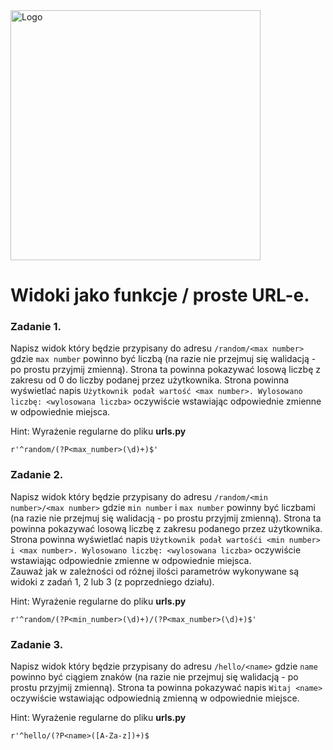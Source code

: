<img alt="Logo" src="http://coderslab.pl/svg/logo-coderslab.svg" width="400">

# Widoki jako funkcje / proste URL-e.

### Zadanie 1.
Napisz widok który będzie przypisany do adresu `/random/<max number>` gdzie `max number` powinno być liczbą (na razie nie przejmuj się walidacją - po prostu przyjmij zmienną). Strona ta powinna pokazywać losową liczbę z zakresu od 0 do liczby podanej przez użytkownika. Strona powinna wyświetlać napis `Użytkownik podał wartość <max number>. Wylosowano liczbę: <wylosowana liczba>` oczywiście wstawiając odpowiednie zmienne w odpowiednie miejsca. 

Hint: Wyrażenie regularne do pliku **urls.py**
```
r'^random/(?P<max_number>(\d)+)$'
```

### Zadanie 2.
Napisz widok który będzie przypisany do adresu `/random/<min number>/<max number>` gdzie `min number` i `max number` powinny być liczbami (na razie nie przejmuj się walidacją - po prostu przyjmij zmienną). Strona ta powinna pokazywać losową liczbę z zakresu podanego przez użytkownika. Strona powinna wyświetlać napis `Użytkownik podał wartośći <min number> i <max number>. Wylosowano liczbę: <wylosowana liczba>` oczywiście wstawiając odpowiednie zmienne w odpowiednie miejsca.  
Zauważ jak w zależności od różnej ilości parametrów wykonywane są widoki z zadań 1, 2 lub 3 (z poprzedniego działu). 

Hint: Wyrażenie regularne do pliku **urls.py**
```
r'^random/(?P<min_number>(\d)+)/(?P<max_number>(\d)+)$'
```
    
### Zadanie 3.
Napisz widok który będzie przypisany do adresu `/hello/<name>` gdzie `name` powinno być ciągiem znaków (na razie nie przejmuj się walidacją - po prostu przyjmij zmienną). Strona ta powinna pokazywać napis `Witaj <name>` oczywiście wstawiając odpowiednią zmienną w odpowiednie miejsce.

Hint: Wyrażenie regularne do pliku **urls.py**
```
r'^hello/(?P<name>([A-Za-z])+)$
```
